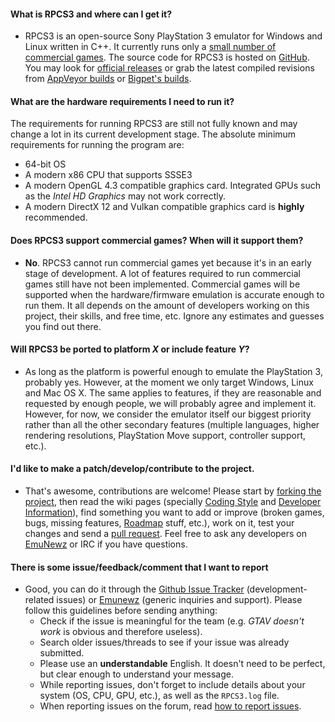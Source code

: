 #### What is RPCS3 and where can I get it?
* RPCS3 is an open-source Sony PlayStation 3 emulator for Windows and Linux written in C++. It currently runs only a [small number of commercial games](http://www.emunewz.net/forum/forumdisplay.php?fid=195). The source code for RPCS3 is hosted on [GitHub](https://github.com/RPCS3/rpcs3/). You may look for [official releases](https://github.com/RPCS3/rpcs3/releases) or grab the latest compiled revisions from [AppVeyor builds](https://ci.appveyor.com/project/rpcs3/rpcs3/branch/master/artifacts) or [Bigpet's builds](https://github.com/Bigpet/rpcs3/releases).

#### What are the hardware requirements I need to run it?
The requirements for running RPCS3 are still not fully known and may change a lot in its current development stage. The absolute minimum requirements for running the program are:
* 64-bit OS
* A modern x86 CPU that supports SSSE3
* A modern OpenGL 4.3 compatible graphics card. Integrated GPUs such as the *Intel HD Graphics* may not work correctly.
* A modern DirectX 12 and Vulkan compatible graphics card is **highly** recommended.

#### Does RPCS3 support commercial games? When will it support them?
* **No**. RPCS3 cannot run commercial games yet because it's in an early stage of development. A lot of features required to run commercial games still have not been implemented. Commercial games will be supported when the hardware/firmware emulation is accurate enough to run them. It all depends on the amount of developers working on this project, their skills, and free time, etc. Ignore any estimates and guesses you find out there.

#### Will RPCS3 be ported to platform *X* or include feature *Y*?
* As long as the platform is powerful enough to emulate the PlayStation 3, probably yes. However, at the moment we only target Windows, Linux and Mac OS X. The same applies to features, if they are reasonable and requested by enough people, we will probably agree and implement it. However, for now, we consider the emulator itself our biggest priority rather than all the other secondary features (multiple languages, higher rendering resolutions, PlayStation Move support, controller support, etc.).

#### I'd like to make a patch/develop/contribute to the project.
* That's awesome, contributions are welcome! Please start by [forking the project](https://github.com/RPCS3/rpcs3/fork), then read the wiki pages (specially [Coding Style](https://github.com/RPCS3/rpcs3/wiki/Coding-Style) and [Developer Information](https://github.com/RPCS3/rpcs3/wiki/Developer-Information)), find something you want to add or improve (broken games, bugs, missing features, [Roadmap](https://github.com/RPCS3/rpcs3/wiki/Roadmap) stuff, etc.), work on it, test your changes and send a [pull request](https://help.github.com/articles/using-pull-requests). Feel free to ask any developers on [EmuNewz](http://emunewz.net/forum/forumdisplay.php?fid=162) or IRC if you have questions.

#### There is some issue/feedback/comment that I want to report
* Good, you can do it through the [Github Issue Tracker](https://github.com/RPCS3/rpcs3/issues) (development-related issues) or [Emunewz](http://www.emunewz.net/forum/forumdisplay.php?fid=162) (generic inquiries and support). Please follow this guidelines before sending anything:
  - Check if the issue is meaningful for the team (e.g. *GTAV doesn't work* is obvious and therefore useless).
  - Search older issues/threads to see if your issue was already submitted.
  - Please use an **understandable** English. It doesn't need to be perfect, but clear enough to understand your message.
  - While reporting issues, don't forget to include details about your system (OS, CPU, GPU, etc.), as well as the `RPCS3.log` file.
  - When reporting issues on the forum, read [how to report issues](http://www.emunewz.net/forum/showthread.php?tid=171465).